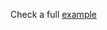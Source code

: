 Check a full [example](https://github.com/spideythewebhead/http_annotations/tree/main/http_annotations/example)
